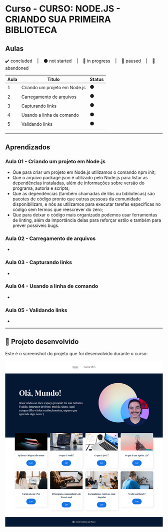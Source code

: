 # Curso - CURSO: NODE.JS - CRIANDO SUA PRIMEIRA BIBLIOTECA 

## Aulas
<p>
  ✔️ concluded &nbsp;&nbsp;&nbsp;|&nbsp;&nbsp;&nbsp;
  ⚫ not started &nbsp;&nbsp;&nbsp;|&nbsp;&nbsp;&nbsp;
  🔵 in progress &nbsp;&nbsp;&nbsp;|&nbsp;&nbsp;&nbsp;
  🔶 paused &nbsp;&nbsp;&nbsp;|&nbsp;&nbsp;&nbsp;
  🔴 abandoned 
</p>

| Aula | Titulo | Status |
| --- | --- | --- |
| 1 | Criando um projeto em Node.js | ⚫ |
| 2 | Carregamento de arquivos | ⚫ |
| 3 | Capturando links | ⚫ |
| 4 | Usando a linha de comando | ⚫ |
| 5 | Validando links | ⚫ |

---

## Aprendizados

### Aula 01 - Criando um projeto em Node.js
<ul>
  <li>Que para criar um projeto em Node.js utilizamos o comando npm init;</li>
  <li>Que o arquivo package.json é utilizado pelo Node.js para listar as dependências instaladas, além de informações sobre versão do programa, autoria e scripts;</li>
  <li>Que as dependências (também chamadas de libs ou bibliotecas) são pacotes de código pronto que outras pessoas da comunidade disponibilizam, e nós as utilizamos para executar tarefas específicas no código sem termos que reescrever do zero;</li>
  <li>Que para deixar o código mais organizado podemos usar ferramentas de linting, além da importância delas para reforçar estilo e também para prever possíveis bugs.</li>
</ul>

### Aula 02 - Carregamento de arquivos
<ul>
  <li></li>
</ul>

### Aula 03 - Capturando links
<ul>
  <li></li>
</ul>

### Aula 04 - Usando a linha de comando
<ul>
  <li></li>
</ul>

### Aula 05 - Validando links
<ul>
  <li></li>
</ul>

---

## 🎯 Projeto desenvolvido
Este é o screenshot do projeto que foi desenvolvido durante o curso:

<p align="center">
  <img alt="Miniatura da imagem do projeto"src="../../.github/preview-olaMundo.png">
</p>